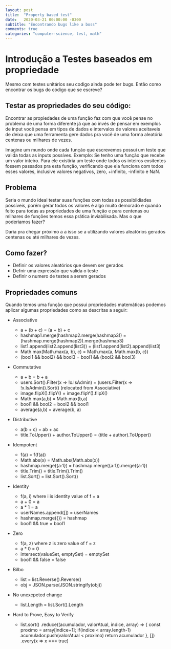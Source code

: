 ```yaml
---
layout: post
title:  "Property based test"
date:	2020-03-21 00:00:00 -0300
subtitle: "Encontrando bugs like a boss"
comments: true
categories: "computer-science, test, math"
---
```

  
# Introdução a Testes baseados em propriedade

Mesmo com testes unitários seu codigo ainda pode ter bugs. Então como encontrar os bugs do código que se escreve?

## Testar as propriedades do seu código:

Encontrar as propiedades de uma função faz com que você pense no problema de uma forma diferente já que ao invés de pensar em exemplos de input você pensa em tipos de dados e intervalos de valores aceitaveis de deixa que uma ferramenta gere dados pra você de uma forma aleatória centenas ou milhares de vezes. 

Imagine um mundo onde cada função que escrevemos possui um teste que valida todas as inputs possíves. Exemplo: Se tenho uma função que recebe um valor inteiro. Para ele existiria um teste onde todos os inteiros exsitentes fossem passados pra esta função, verificando que ela funciona com todos esses valores, inclusive valores negativos, zero, +infinito, -infinito e NaN.

## Problema

Seria o mundo ideal testar suas funções com todas as possibildiades possíveis, porém gerar todos os valores é algo muito demorado e quando feito para todas as propriedades de uma função e para centenas ou milhares de funções temos essa prática inviabilisada. Mas o que poderiamos fazer?

Daria pra chegar próximo a a isso se a utilizando valores aleatórios gerados centenas ou até milhares de vezes.


## Como fazer?

- Definir os valores aleatórios que devem ser gerados
- Defnir uma expressão que valida o teste
- Definir o numero de testes a serem gerados

## Propriedades comuns

Quando temos uma função que possui propriedades matemáticas podemos aplicar algumas propriedades como as descritas a seguir:

- Associative
    - a + (b + c) = (a + b) + c
    - hashmap1.merge(hashmap2.merge(hashmap3)) = (hashmap.merge(hashmap2)).merge(hashmap3)
    - list1.append(list2.append(list3)) = (list1.append(list2).append(list3)
    - Math.max(Math.max(a, b), c) = Math.max(a, Math.max(b, c))
    - (bool1 && bool2) && bool3 = bool1 && (bool2 && bool3)

- Commutative
    - a + b = b + a
    - users.Sort().Filter(x => !x.IsAdmin) = (users.Filter(x => !x.IsAdmin)).Sort() (relocated from Associative)
    - image.flipX().flipY() = image.flipY().flipX()
    - Math.max(a,b) = Math.max(b,a)
    - bool1 && bool2 = bool2 && bool1
    - average(a,b) = average(b, a)

- Distributive
    - a(b + c) = ab + ac
    - title.ToUpper() + author.ToUpper() = (title + author).ToUpper()

- Idempotent
    - f(a) = f(f(a))
    - Math.abs(x) = Math.abs(Math.abs(x))
    - hashmap.merge({a:1}) = hashmap.merge({a:1}).merge({a:1})
    - title.Trim() = title.Trim().Trim()
    - list.Sort() = list.Sort().Sort()

- Identity
    - f(a, i) where i is identity value of f = a
    - a + 0 = a
    - a * 1 = a
    - userNames.append([]) = userNames
    - hashmap.merge({}) = hashmap
    - bool1 && true = bool1

- Zero
    - f(a, z) where z is zero value of f = z
    - a * 0 = 0
    - intersect(valueSet, emptySet) = emptySet
    - bool1 && false = false

- Bilbo
    - list = list.Reverse().Reverse()
    - obj = JSON.parse(JSON.stringify(obj))

- No unexcpeted change
    - list.Length = list.Sort().Length

- Hard to Prove, Easy to Verify
    - list.sort()
          .reduce((acumulador, valorAtual, indice, array) => {
            const proximo = array[indice+1];
            if(indice < array.length-1)
                acumulador.push(valorAtual < proximo)
            return acumulador
            }, [])
          .every(x => x === true)
